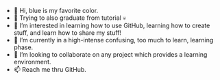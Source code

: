 - 👋 Hi, blue is my favorite color.
- 🤖 Trying to also graduate from tutorial 💀
- 👀 I’m interested in learning how to use GitHub, learning how to create stuff, and learn how to share my stuff!
- 🌱 I’m currently in a high-intense confusing, too much to learn, learning phase.
- 💞️ I’m looking to collaborate on any project which provides a learning environment.
- 📫 Reach me thru GitHub.

<!---
Bluesfin/Bluesfin is a ✨ special ✨ repository because its `README.md` (this file) appears on your GitHub profile.
You can click the Preview link to take a look at your changes.
--->
